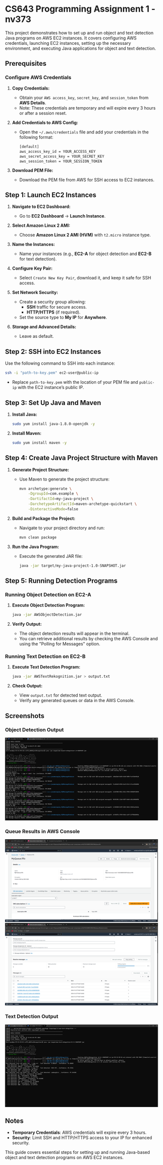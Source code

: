 # CS643 Programming Assignment 1 - nv373

This project demonstrates how to set up and run object and text detection Java programs on AWS EC2 instances. It covers configuring AWS credentials, launching EC2 instances, setting up the necessary environment, and executing Java applications for object and text detection.

## Prerequisites

### Configure AWS Credentials
1. **Copy Credentials:**
   - Obtain your `AWS access_key`, `secret_key`, and `session_token` from **AWS Details**.
   - Note: These credentials are temporary and will expire every 3 hours or after a session reset.

2. **Add Credentials to AWS Config:**
   - Open the `~/.aws/credentials` file and add your credentials in the following format:
     ```plaintext
     [default]
     aws_access_key_id = YOUR_ACCESS_KEY
     aws_secret_access_key = YOUR_SECRET_KEY
     aws_session_token = YOUR_SESSION_TOKEN
     ```

3. **Download PEM File:**
   - Download the PEM file from AWS for SSH access to EC2 instances.

## Step 1: Launch EC2 Instances

1. **Navigate to EC2 Dashboard:**
   - Go to **EC2 Dashboard** → **Launch Instance**.

2. **Select Amazon Linux 2 AMI:**
   - Choose **Amazon Linux 2 AMI (HVM)** with `t2.micro` instance type.

3. **Name the Instances:**
   - Name your instances (e.g., **EC2-A** for object detection and **EC2-B** for text detection).

4. **Configure Key Pair:**
   - Select `Create New Key Pair`, download it, and keep it safe for SSH access.

5. **Set Network Security:**
   - Create a security group allowing:
     - **SSH** traffic for secure access.
     - **HTTP/HTTPS** (if required).
   - Set the source type to **My IP** for **Anywhere**.

6. **Storage and Advanced Details:**
   - Leave as default.

## Step 2: SSH into EC2 Instances

Use the following command to SSH into each instance:

```bash
ssh -i "path-to-key.pem" ec2-user@public-ip
```

- Replace `path-to-key.pem` with the location of your PEM file and `public-ip` with the EC2 instance’s public IP.

## Step 3: Set Up Java and Maven

1. **Install Java:**
   ```bash
   sudo yum install java-1.8.0-openjdk -y
   ```

2. **Install Maven:**
   ```bash
   sudo yum install maven -y
   ```

## Step 4: Create Java Project Structure with Maven

1. **Generate Project Structure:**
   - Use Maven to generate the project structure:

     ```bash
     mvn archetype:generate \
         -DgroupId=com.example \
         -DartifactId=my-java-project \
         -DarchetypeArtifactId=maven-archetype-quickstart \
         -DinteractiveMode=false
     ```

2. **Build and Package the Project:**
   - Navigate to your project directory and run:

     ```bash
     mvn clean package
     ```

3. **Run the Java Program:**
   - Execute the generated JAR file:

     ```bash
     java -jar target/my-java-project-1.0-SNAPSHOT.jar
     ```

## Step 5: Running Detection Programs

### Running Object Detection on EC2-A

1. **Execute Object Detection Program:**
   ```bash
   java -jar AWSObjectDetection.jar
   ```

2. **Verify Output:**
   - The object detection results will appear in the terminal.
   - You can retrieve additional results by checking the AWS Console and using the "Polling for Messages" option.

### Running Text Detection on EC2-B

1. **Execute Text Detection Program:**
   ```bash
   java -jar AWSTextRekognition.jar > output.txt
   ```

2. **Check Output:**
   - View `output.txt` for detected text output.
   - Verify any generated queues or data in the AWS Console.

## Screenshots

### Object Detection Output
![Object Detection](./Screenshot%201.png)

### Queue Results in AWS Console
![Queue Result](./Screenshot%20SQS.png)
![Queue Result](./SQS%20Messages.png)

### Text Detection Output
![Text Detection](./Screenshot%202.png)


## Notes
- **Temporary Credentials**: AWS credentials will expire every 3 hours.
- **Security**: Limit SSH and HTTP/HTTPS access to your IP for enhanced security.

This guide covers essential steps for setting up and running Java-based object and text detection programs on AWS EC2 instances.
